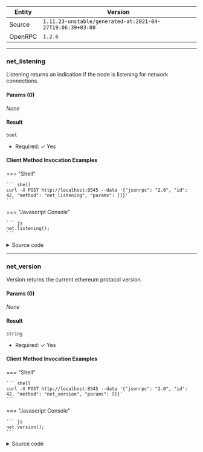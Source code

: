 






| Entity | Version |
| --- | --- |
| Source | <code>1.11.23-unstable/generated-at:2021-04-27T19:06:39+03:00</code> |
| OpenRPC | <code>1.2.6</code> |

---




### net_listening

Listening returns an indication if the node is listening for network connections.


#### Params (0)

_None_

#### Result




<code>bool</code> 

  + Required: ✓ Yes




#### Client Method Invocation Examples




=== "Shell"

	``` shell
	curl -X POST http://localhost:8545 --data '{"jsonrpc": "2.0", "id": 42, "method": "net_listening", "params": []}'
	```

=== "Javascript Console"

	``` js
	net.listening();
	```


<details><summary>Source code</summary>
<p>
```go
func (s *PublicNetAPI) Listening() bool {
	return true
}// Listening returns an indication if the node is listening for network connections.

```
<a href="https://github.com/etclabscore/core-geth/blob/master/internal/ethapi/api.go#L2098" target="_">View on GitHub →</a>
</p>
</details>

---



### net_peerCount

PeerCount returns the number of connected peers


#### Params (0)

_None_

#### Result




<code>hexutil.Uint</code> 

  + Required: ✓ Yes


=== "Schema"

	``` Schema
	
	- description: `Hex representation of a uint`
	- pattern: `^0x([a-fA-F\d])+$`
	- title: `uint`
	- type: string


	```

=== "Raw"

	``` Raw
	{
        "description": "Hex representation of a uint",
        "pattern": "^0x([a-fA-F\\d])+$",
        "title": "uint",
        "type": [
            "string"
        ]
    }
	```



#### Client Method Invocation Examples




=== "Shell"

	``` shell
	curl -X POST http://localhost:8545 --data '{"jsonrpc": "2.0", "id": 42, "method": "net_peerCount", "params": []}'
	```

=== "Javascript Console"

	``` js
	net.peerCount();
	```


<details><summary>Source code</summary>
<p>
```go
func (s *PublicNetAPI) PeerCount() hexutil.Uint {
	return hexutil.Uint(s.net.PeerCount())
}// PeerCount returns the number of connected peers

```
<a href="https://github.com/etclabscore/core-geth/blob/master/internal/ethapi/api.go#L2102" target="_">View on GitHub →</a>
</p>
</details>

---



### net_version

Version returns the current ethereum protocol version.


#### Params (0)

_None_

#### Result




<code>string</code> 

  + Required: ✓ Yes




#### Client Method Invocation Examples




=== "Shell"

	``` shell
	curl -X POST http://localhost:8545 --data '{"jsonrpc": "2.0", "id": 42, "method": "net_version", "params": []}'
	```

=== "Javascript Console"

	``` js
	net.version();
	```


<details><summary>Source code</summary>
<p>
```go
func (s *PublicNetAPI) Version() string {
	return fmt.Sprintf("%d", s.networkVersion)
}// Version returns the current ethereum protocol version.

```
<a href="https://github.com/etclabscore/core-geth/blob/master/internal/ethapi/api.go#L2107" target="_">View on GitHub →</a>
</p>
</details>

---

